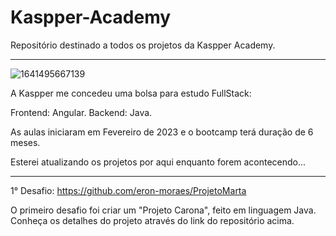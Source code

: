 # Kaspper-Academy
Repositório destinado a todos os projetos da Kaspper Academy.
________________________________________________________________

![1641495667139](https://user-images.githubusercontent.com/110741158/218222530-f475d80a-81ac-43f5-8135-bc8d4f289c86.jpeg)

A Kaspper me concedeu uma bolsa para estudo FullStack:

Frontend: Angular.
Backend: Java.

As aulas iniciaram em Fevereiro de 2023 e o bootcamp terá duração de 6 meses.

Esterei atualizando os projetos por aqui enquanto forem acontecendo...

_______________
1° Desafio: https://github.com/eron-moraes/ProjetoMarta

O primeiro desafio foi criar um "Projeto Carona", feito em linguagem Java. Conheça os detalhes do projeto através do link do repositório acima.
